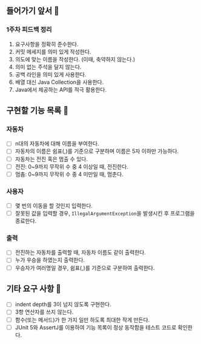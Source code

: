 ## 들어가기 앞서 🏃
### 1주차 피드백 정리
1. 요구사항을 정확히 준수한다.
2. 커밋 메세지를 의미 있게 작성한다.
3. 의도에 맞는 이름을 작성한다. (이때, 축약하지 않는다.)
4. 의미 없는 주석을 달지 않는다.
5. 공백 라인을 의미 있게 사용한다.
6. 배열 대신 Java Collection을 사용한다.
7. Java에서 제공하는 API를 적극 활용한다.

## 구현할 기능 목록 🚗
### 자동차
- [ ] n대의 자동차에 대해 이름을 부여한다.
- [ ] 자동차의 이름은 쉼표(,)를 기준으로 구분하며 이름은 5자 이하만 가능하다.
- [ ] 자동차는 전진 혹은 멈출 수 있다.
- [ ] 전진: 0~9까지 무작위 수 중 4 이상일 때, 전진한다.
- [ ] 멈춤: 0~9까지 무작위 수 중 4 미만일 때, 멈춘다.

### 사용자
- [ ] 몇 번의 이동을 할 것인지 입력한다.
- [ ] 잘못된 값을 입력할 경우, `IllegalArgumentException`을 발생시킨 후 프로그램을 종료한다.

### 출력
- [ ] 전진하는 자동차를 출력할 때, 자동차 이름도 같이 출력한다. 
- [ ] 누가 우승을 하였는지 출력한다. 
- [ ] 우승자가 여러명일 경우, 쉼표(,)를 기준으로 구분하여 출력한다.

## 기타 요구 사항 👻
- [ ] indent depth를 3이 넘지 않도록 구현한다.
- [ ] 3항 연산자를 쓰지 않는다.
- [ ] 함수(또는 메서드)가 한 가지 일만 하도록 최대한 작게 만든다.
- [ ] JUnit 5와 AssertJ를 이용하여 기능 목록이 정상 동작함을 테스트 코드로 확인한다.